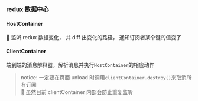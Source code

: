 ### redux 数据中心

#### HostContainer

 监听 redux 数据变化， 并 diff 出变化的路径， 通知订阅者某个键的值变了

#### ClientContainer

端到端的消息解释器，解析消息并执行`HostContainer`的相应动作

> notice: 一定要在页面 unload 时调用`clientContainer.destroy()`来取消所有订阅<br/>
>  虽然目前 clientContainer 内部会防止重复监听

